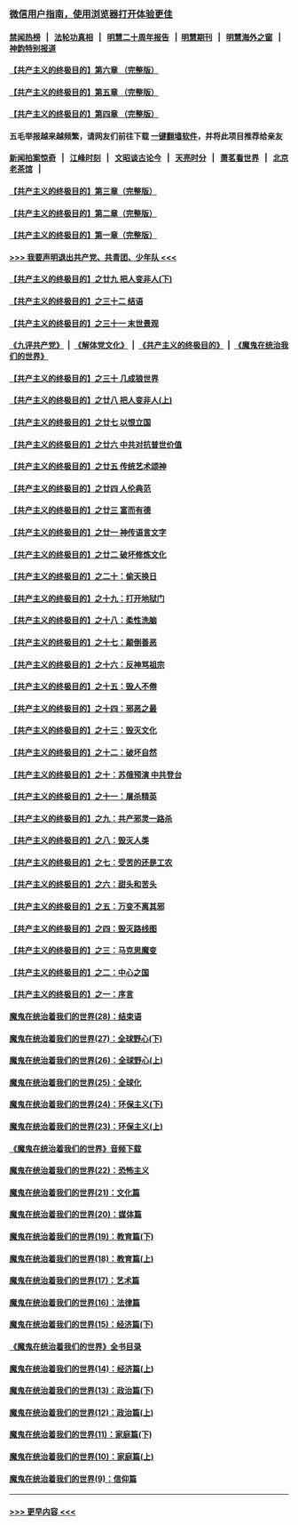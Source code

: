 ### [微信用户指南，使用浏览器打开体验更佳](https://github.com/gfw-breaker/banned-news1/blob/master/indexes/wechat-guide.md?t=0)
#### [禁闻热榜](热点新闻.md?t=0)  &nbsp;&nbsp;|&nbsp;&nbsp; [法轮功真相](https://github.com/gfw-breaker/truth/blob/master/README.md?t=0) &nbsp;&nbsp;|&nbsp;&nbsp; [明慧二十周年报告](https://github.com/gfw-breaker/mh-reports/blob/master/README.md?t=0) &nbsp;&nbsp;|&nbsp;&nbsp;[明慧期刊](https://github.com/gfw-breaker/mh-qikan) &nbsp;&nbsp;|&nbsp;&nbsp; [明慧海外之窗](https://github.com/gfw-breaker/mh-news/blob/master/README.md?t=0) &nbsp;&nbsp;|&nbsp;&nbsp; [神韵特别报道](https://github.com/gfw-breaker/mh-news/blob/master/shenyun.md?t=0)
#### [【共产主义的终极目的】第六章 （完整版）](../pages/nsc422/n11428913.md?t=02112055) 
#### [【共产主义的终极目的】第五章 （完整版）](../pages/nsc422/n11428912.md?t=02112055) 
#### [【共产主义的终极目的】第四章 （完整版）](../pages/nsc422/n11428907.md?t=02112055) 
#### 五毛举报越来越频繁，请网友们前往下载 [一键翻墙软件](https://github.com/gfw-breaker/ssr-accounts)，并将此项目推荐给亲友
#### [新闻拍案惊奇](https://github.com/gfw-breaker/banned-news1/blob/master/pages/link4.md) &nbsp;&nbsp;|&nbsp;&nbsp; [江峰时刻](https://github.com/gfw-breaker/banned-news1/blob/master/pages/link4.md) &nbsp;&nbsp;|&nbsp;&nbsp; [文昭谈古论今](https://github.com/gfw-breaker/banned-news1/blob/master/pages/link4.md) &nbsp;&nbsp;|&nbsp;&nbsp; [天亮时分](https://github.com/gfw-breaker/banned-news1/blob/master/pages/link4.md) &nbsp;&nbsp;|&nbsp;&nbsp; [萧茗看世界](https://github.com/gfw-breaker/banned-news1/blob/master/pages/link4.md) &nbsp;&nbsp;|&nbsp;&nbsp; [北京老茶馆](https://github.com/gfw-breaker/banned-news1/blob/master/pages/link4.md) &nbsp;&nbsp;|&nbsp;&nbsp; 
#### [【共产主义的终极目的】第三章（完整版）](../pages/nsc422/n11428848.md?t=02112055) 
#### [【共产主义的终极目的】第二章（完整版）](../pages/nsc422/n11428831.md?t=02112055) 
#### [【共产主义的终极目的】第一章（完整版）](../pages/nsc422/n11417651.md?t=02112055) 
#### [>>> 我要声明退出共产党、共青团、少年队 <<<](https://github.com/begood0513/goodnews/blob/master/quit/letter.md) 
#### [【共产主义的终极目的】之廿九 把人变非人(下)](../pages/nsc422/n11344140.md?t=02112055) 
#### [【共产主义的终极目的】之三十二 结语](../pages/nsc422/n11360535.md?t=02112055) 
#### [【共产主义的终极目的】之三十一 末世景观](../pages/nsc422/n11351129.md?t=02112055) 
#### [《九评共产党》](https://github.com/begood0513/9ping.md/blob/master/README.md) &nbsp;|&nbsp; [《解体党文化》](../../../../jtdwh.md/blob/master/README.md)  &nbsp;|&nbsp; [《共产主义的终极目的》](../../../../gczydzjmd.md/blob/master/README.md) &nbsp;|&nbsp; [《魔鬼在统治我们的世界》](../../../../mgztzwmdsj.md/blob/master/README.md) 
#### [【共产主义的终极目的】之三十 几成狼世界](../pages/nsc422/n11348280.md?t=02112055) 
#### [【共产主义的终极目的】之廿八 把人变非人(上)](../pages/nsc422/n11340492.md?t=02112055) 
#### [【共产主义的终极目的】之廿七 以恨立国](../pages/nsc422/n11336944.md?t=02112055) 
#### [【共产主义的终极目的】之廿六 中共对抗普世价值](../pages/nsc422/n11324785.md?t=02112055) 
#### [【共产主义的终极目的】之廿五 传统艺术颂神](../pages/nsc422/n11296396.md?t=02112055) 
#### [【共产主义的终极目的】之廿四 人伦典范](../pages/nsc422/n11296397.md?t=02112055) 
#### [【共产主义的终极目的】之廿三 富而有德](../pages/nsc422/n11283598.md?t=02112055) 
#### [【共产主义的终极目的】之廿一 神传语言文字](../pages/nsc422/n11263265.md?t=02112055) 
#### [【共产主义的终极目的】之廿二 破坏修炼文化](../pages/nsc422/n11245728.md?t=02112055) 
#### [【共产主义的终极目的】之二十：偷天换日](../pages/nsc422/n11238846.md?t=02112055) 
#### [【共产主义的终极目的】之十九：打开地狱门](../pages/nsc422/n11206376.md?t=02112055) 
#### [【共产主义的终极目的】之十八：柔性洗脑](../pages/nsc422/n11199994.md?t=02112055) 
#### [【共产主义的终极目的】之十七：颠倒善恶](../pages/nsc422/n11179782.md?t=02112055) 
#### [【共产主义的终极目的】之十六：反神骂祖宗](../pages/nsc422/n11166798.md?t=02112055) 
#### [【共产主义的终极目的】之十五：毁人不倦](../pages/nsc422/n11166792.md?t=02112055) 
#### [【共产主义的终极目的】之十四：邪恶之最](../pages/nsc422/n11150249.md?t=02112055) 
#### [【共产主义的终极目的】之十三：毁灭文化](../pages/nsc422/n11135227.md?t=02112055) 
#### [【共产主义的终极目的】之十二：破坏自然](../pages/nsc422/n11135214.md?t=02112055) 
#### [【共产主义的终极目的】之十：苏俄预演 中共登台](../pages/nsc422/n11118424.md?t=02112055) 
#### [【共产主义的终极目的】之十一：屠杀精英](../pages/nsc422/n11118442.md?t=02112055) 
#### [【共产主义的终极目的】之九：共产邪灵一路杀](../pages/nsc422/n11114139.md?t=02112055) 
#### [【共产主义的终极目的】之八：毁灭人类](../pages/nsc422/n11108503.md?t=02112055) 
#### [【共产主义的终极目的】之七：受苦的还是工农](../pages/nsc422/n11101809.md?t=02112055) 
#### [【共产主义的终极目的】之六：甜头和苦头](../pages/nsc422/n11096971.md?t=02112055) 
#### [【共产主义的终极目的】之五：万变不离其邪](../pages/nsc422/n11091285.md?t=02112055) 
#### [【共产主义的终极目的】之四：毁灭路线图](../pages/nsc422/n11086284.md?t=02112055) 
#### [【共产主义的终极目的】之三：马克思魔变](../pages/nsc422/n11061941.md?t=02112055) 
#### [【共产主义的终极目的】之二：中心之国](../pages/nsc422/n11047728.md?t=02112055) 
#### [【共产主义的终极目的】之一：序言](../pages/nsc422/n11086077.md?t=02112055) 
#### [魔鬼在统治着我们的世界(28)：结束语](../pages/nsc422/n10936246.md?t=02112055) 
#### [魔鬼在统治着我们的世界(27)：全球野心(下)](../pages/nsc422/n10928319.md?t=02112055) 
#### [魔鬼在统治着我们的世界(26)：全球野心(上)](../pages/nsc422/n10900318.md?t=02112055) 
#### [魔鬼在统治着我们的世界(25)：全球化](../pages/nsc422/n10788205.md?t=02112055) 
#### [魔鬼在统治着我们的世界(24)：环保主义(下)](../pages/nsc422/n10695307.md?t=02112055) 
#### [魔鬼在统治着我们的世界(23)：环保主义(上)](../pages/nsc422/n10688613.md?t=02112055) 
#### [《魔鬼在统治着我们的世界》音频下载](../pages/nsc422/n10635553.md?t=02112055) 
#### [魔鬼在统治着我们的世界(22)：恐怖主义](../pages/nsc422/n10614727.md?t=02112055) 
#### [魔鬼在统治着我们的世界(21)：文化篇](../pages/nsc422/n10597706.md?t=02112055) 
#### [魔鬼在统治着我们的世界(20)：媒体篇](../pages/nsc422/n10586579.md?t=02112055) 
#### [魔鬼在统治着我们的世界(19)：教育篇(下)](../pages/nsc422/n10564808.md?t=02112055) 
#### [魔鬼在统治着我们的世界(18)：教育篇(上)](../pages/nsc422/n10526970.md?t=02112055) 
#### [魔鬼在统治着我们的世界(17)：艺术篇](../pages/nsc422/n10499093.md?t=02112055) 
#### [魔鬼在统治着我们的世界(16)：法律篇](../pages/nsc422/n10485969.md?t=02112055) 
#### [魔鬼在统治着我们的世界(15)：经济篇(下)](../pages/nsc422/n10469975.md?t=02112055) 
#### [《魔鬼在统治着我们的世界》全书目录](../pages/nsc422/n10464261.md?t=02112055) 
#### [魔鬼在统治着我们的世界(14)：经济篇(上)](../pages/nsc422/n10457370.md?t=02112055) 
#### [魔鬼在统治着我们的世界(13)：政治篇(下)](../pages/nsc422/n10448270.md?t=02112055) 
#### [魔鬼在统治着我们的世界(12)：政治篇(上)](../pages/nsc422/n10444576.md?t=02112055) 
#### [魔鬼在统治着我们的世界(11)：家庭篇(下)](../pages/nsc422/n10440961.md?t=02112055) 
#### [魔鬼在统治着我们的世界(10)：家庭篇(上)](../pages/nsc422/n10435448.md?t=02112055) 
#### [魔鬼在统治着我们的世界(9)：信仰篇](../pages/nsc422/n10432159.md?t=02112055) 

----
#### [ >>> 更早内容 <<< ](../indexes/nsc422-earlier.md)
